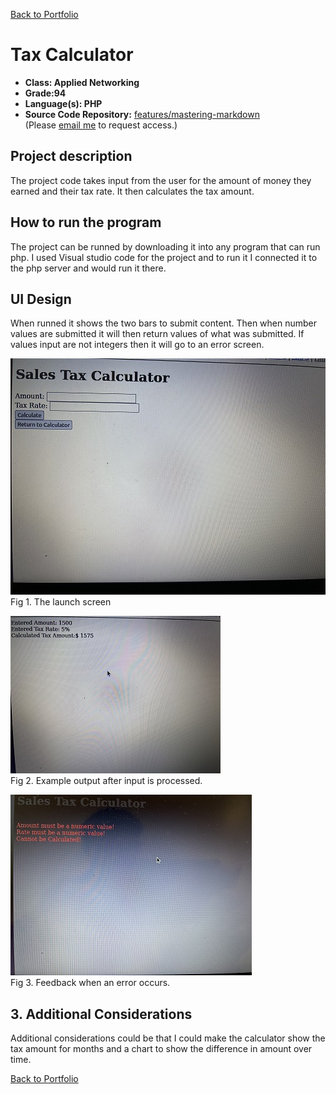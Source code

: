 [Back to Portfolio](./)

Tax Calculator
===============

-   **Class: Applied Networking** 
-   **Grade:94** 
-   **Language(s): PHP** 
-   **Source Code Repository:** [features/mastering-markdown](https://guides.github.com/features/mastering-markdown/)  
    (Please [email me](mailto:example@csustudent.net?subject=GitHub%20Access) to request access.)

## Project description

The project code takes input from the user for the amount of money they earned and their tax rate. It then calculates the tax amount.

## How to run the program

The project can be runned by downloading it into any program that can run php. I used Visual studio code for the project and to run it I connected it to the php server and would run it there.

## UI Design

When runned it shows the two bars to submit content. Then when number values are submitted it will then return values of what was submitted. If values input are not integers then it will go to an error screen.

![screenshot](images/p2_2.JPG)  
Fig 1. The launch screen

![screenshot](images/p2_3.JPG)  
Fig 2. Example output after input is processed.

![screenshot](images/p2_4.JPG)  
Fig 3. Feedback when an error occurs.

## 3. Additional Considerations

Additional considerations could be that I could make the calculator show the tax amount for months and a chart to show the difference in amount over time. 

[Back to Portfolio](./)
